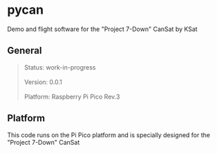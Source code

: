 # pycan

Demo and flight software for the "Project 7-Down" CanSat by KSat

## General

> Status: work-in-progress<br><br>
> Version: 0.0.1<br><br>
> Platform: Raspberry Pi Pico Rev.3<br>

## Platform

This code runs on the Pi Pico platform and is specially designed for the "Project 7-Down" CanSat<br>
<br>
